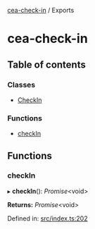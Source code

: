 [cea-check-in](README.md) / Exports

# cea-check-in

## Table of contents

### Classes

- [CheckIn](classes/checkin.md)

### Functions

- [checkIn](modules.md#checkin)

## Functions

### checkIn

▸ **checkIn**(): *Promise*<void\>

**Returns:** *Promise*<void\>

Defined in: [src/index.ts:202](https://github.com/beetcb/cea/blob/48b4d03/plugins/check-in/src/index.ts#L202)
